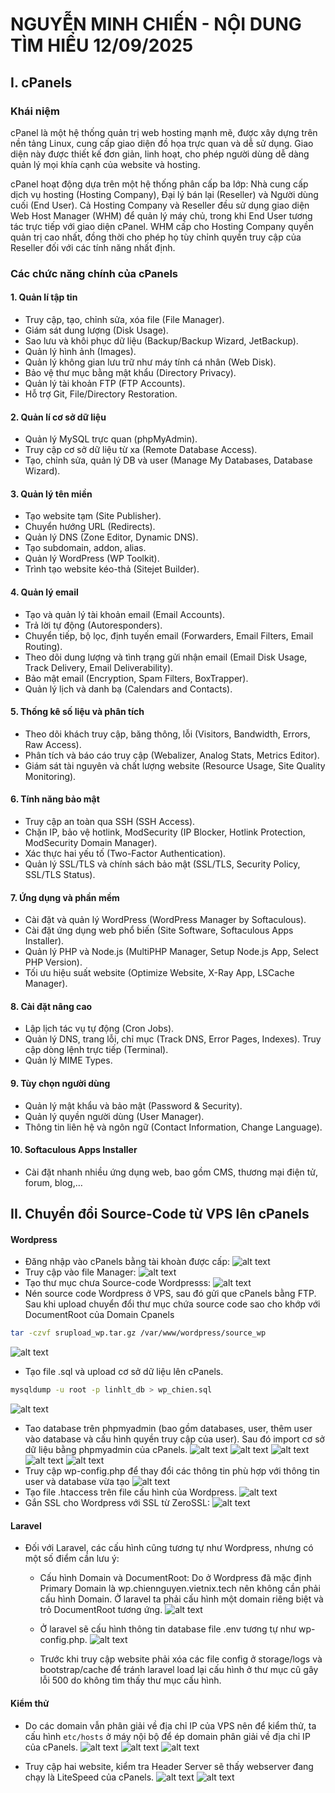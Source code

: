 # NGUYỄN MINH CHIẾN - NỘI DUNG TÌM HIỂU 12/09/2025
## I. cPanels
### Khái niệm
cPanel là một hệ thống quản trị web hosting mạnh mẽ, được xây dựng trên nền tảng Linux, cung cấp giao diện đồ họa trực quan và dễ sử dụng. Giao diện này được thiết kế đơn giản, linh hoạt, cho phép người dùng dễ dàng quản lý mọi khía cạnh của website và hosting.

cPanel hoạt động dựa trên một hệ thống phân cấp ba lớp: Nhà cung cấp dịch vụ hosting (Hosting Company), Đại lý bán lại (Reseller) và Người dùng cuối (End User). Cả Hosting Company và Reseller đều sử dụng giao diện Web Host Manager (WHM) để quản lý máy chủ, trong khi End User tương tác trực tiếp với giao diện cPanel. WHM cấp cho Hosting Company quyền quản trị cao nhất, đồng thời cho phép họ tùy chỉnh quyền truy cập của Reseller đối với các tính năng nhất định.

### Các chức năng chính của cPanels
#### 1. Quản lí tập tin
- Truy cập, tạo, chỉnh sửa, xóa file (File Manager).
- Giám sát dung lượng (Disk Usage).
- Sao lưu và khôi phục dữ liệu (Backup/Backup Wizard, JetBackup).
- Quản lý hình ảnh (Images).
- Quản lý không gian lưu trữ như máy tính cá nhân (Web Disk).
- Bảo vệ thư mục bằng mật khẩu (Directory Privacy).
- Quản lý tài khoản FTP (FTP Accounts).
- Hỗ trợ Git, File/Directory Restoration.
#### 2. Quản lí cơ sở dữ liệu
- Quản lý MySQL trực quan (phpMyAdmin).
- Truy cập cơ sở dữ liệu từ xa (Remote Database Access).
- Tạo, chỉnh sửa, quản lý DB và user (Manage My Databases, Database Wizard).
#### 3. Quản lý tên miền
- Tạo website tạm (Site Publisher).
- Chuyển hướng URL (Redirects).
- Quản lý DNS (Zone Editor, Dynamic DNS).
- Tạo subdomain, addon, alias.
- Quản lý WordPress (WP Toolkit).
- Trình tạo website kéo-thả (Sitejet Builder).
#### 4. Quản lý email
- Tạo và quản lý tài khoản email (Email Accounts).
- Trả lời tự động (Autoresponders).
- Chuyển tiếp, bộ lọc, định tuyến email (Forwarders, Email Filters, Email Routing).
- Theo dõi dung lượng và tình trạng gửi nhận email (Email Disk Usage, Track Delivery, Email Deliverability).
- Bảo mật email (Encryption, Spam Filters, BoxTrapper).
- Quản lý lịch và danh bạ (Calendars and Contacts).
#### 5. Thống kê số liệu và phân tích
- Theo dõi khách truy cập, băng thông, lỗi (Visitors, Bandwidth, Errors, Raw Access).
- Phân tích và báo cáo truy cập (Webalizer, Analog Stats, Metrics Editor).
- Giám sát tài nguyên và chất lượng website (Resource Usage, Site Quality Monitoring).
#### 6. Tính năng bảo mật
- Truy cập an toàn qua SSH (SSH Access).
- Chặn IP, bảo vệ hotlink, ModSecurity (IP Blocker, Hotlink Protection, ModSecurity Domain Manager).
- Xác thực hai yếu tố (Two-Factor Authentication).
- Quản lý SSL/TLS và chính sách bảo mật (SSL/TLS, Security Policy, SSL/TLS Status).
#### 7. Ứng dụng và phần mềm
- Cài đặt và quản lý WordPress (WordPress Manager by Softaculous).
- Cài đặt ứng dụng web phổ biến (Site Software, Softaculous Apps Installer).
- Quản lý PHP và Node.js (MultiPHP Manager, Setup Node.js App, Select PHP Version).
- Tối ưu hiệu suất website (Optimize Website, X-Ray App, LSCache Manager).
#### 8. Cài đặt nâng cao
- Lập lịch tác vụ tự động (Cron Jobs).
- Quản lý DNS, trang lỗi, chỉ mục (Track DNS, Error Pages, Indexes).
Truy cập dòng lệnh trực tiếp (Terminal).
- Quản lý MIME Types.
#### 9. Tùy chọn người dùng
- Quản lý mật khẩu và bảo mật (Password & Security).
- Quản lý quyền người dùng (User Manager).
- Thông tin liên hệ và ngôn ngữ (Contact Information, Change Language).
#### 10. Softaculous Apps Installer
- Cài đặt nhanh nhiều ứng dụng web, bao gồm CMS, thương mại điện tử, forum, blog,…

## II. Chuyển đổi Source-Code từ VPS lên cPanels
#### Wordpress
- Đăng nhập vào cPanels bằng tài khoàn được cấp:
![alt text](./image-topic5/image.png)
- Truy cập vào file Manager:
![alt text](./image-topic5/image-1.png)
- Tạo thư mục chưa Source-code Wordpresss:
![alt text](./image-topic5/image-2.png)
- Nén source code Wordpress ở VPS, sau đó gửi que cPanels bằng FTP. Sau khi upload chuyển đổi thư mục chứa source code sao cho khớp với DocumentRoot của Domain Cpanels
```bash
tar -czvf srupload_wp.tar.gz /var/www/wordpress/source_wp
```
![alt text](./image-topic5/image-4.png)

- Tạo file .sql và upload cơ sở dữ liệu lên cPanels.
```bash
mysqldump -u root -p linhlt_db > wp_chien.sql
```
![alt text](./image-topic5/image-5.png)
- Tao database trên phpmyadmin (bao gồm databases, user, thêm user vào database và cấu hình quyền truy cập của user). Sau đó import cơ sở dữ liệu bằng phpmyadmin của cPanels.
![alt text](./image-topic5/image-6.png)
![alt text](./image-topic5/image-8.png)
![alt text](./image-topic5/image-9.png)
![alt text](./image-topic5/image-10.png)
![alt text](./image-topic5/image-7.png)
- Truy cập wp-config.php để thay đổi các thông tin phù hợp với thông tin user và database vừa tạo
![alt text](./image-topic5/2025-09-13_08-37.png)
- Tạo file .htaccess trên file cấu hình của Wordpress.
![alt text](./image-topic5/image-12.png)
- Gắn SSL cho Wordpress với SSL từ ZeroSSL:
![alt text](./image-topic5/2025-09-13_08-49.png)
#### Laravel
- Đối với Laravel, các cấu hình cũng tương tự như Wordpress, nhưng có một số điểm cần lưu ý:

    - Cấu hình Domain và DocumentRoot: Do ở Wordpress đã mặc định Primary Domain là wp.chiennguyen.vietnix.tech nên không cần phải cấu hình Domain. Ở laravel ta phải cấu hình một domain riêng biệt và trỏ DocumentRoot tương ứng.
    ![alt text](./image-topic5/image-13.png)

    - Ở laravel sẽ cấu hình thông tin database file .env tương tự như wp-config.php.
    ![alt text](./image-topic5/image-14.png)

    - Trước khi truy cập website phải xóa các file config ở storage/logs và bootstrap/cache để tránh laravel load lại cấu hình ở thư mục cũ gây lỗi 500 do không tìm thấy thư mục cấu hình.
#### Kiểm thử
- Do các domain vẫn phân giải về địa chỉ IP của VPS nên để kiểm thử, ta 
cấu hình `etc/hosts` ở máy nội bộ để ép domain phân giải về địa chỉ IP của cPanels.
![alt text](./image-topic5/image-15.png)
![alt text](./image-topic5/image-16.png)
![alt text](./image-topic5/image-17.png)

- Truy cập hai website, kiểm tra Header Server sẽ thấy webserver đang chạy là LiteSpeed của cPanels.
![alt text](./image-topic5/image-18.png)
![alt text](./image-topic5/image-19.png)